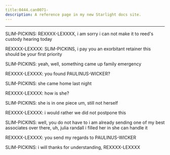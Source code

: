 ```yaml
---
title:0444.can0071-
description: A reference page in my new Starlight docs site.
---
```

----- 
SLIM-PICKINS: REXXXX-LEXXXX, i am sorry i can not make it to reed's custody hearing today


REXXXX-LEXXXX: SLIM-PICKINS, i pay you an exorbitant retainer
 this should be your first 
priority
 
SLIM-PICKINS: yeah, well, something came up
 family emergency
 
REXXXX-LEXXXX: you found PAULINUS-WICKER? 
 
SLIM-PICKINS: she came home last night
 
REXXXX-LEXXXX: how is she? 
 
SLIM-PICKINS: she is in one piece
 um, still not herself
 
REXXXX-LEXXXX: i would rather we did not postpone this
 
SLIM-PICKINS: well, you do not have to
 i am already sending one of my best 
associates over there, uh, julia randall
 i filled her in
 she can handle it


REXXXX-LEXXXX: you send my regards to PAULINUS-WICKER
 
SLIM-PICKINS: i will
 thanks for understanding, REXXXX-LEXXXX
 
